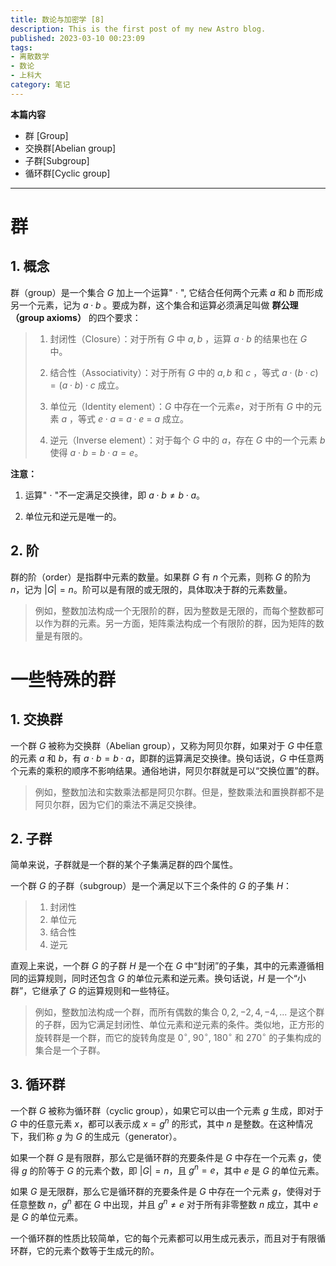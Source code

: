 ```yaml
---
title: 数论与加密学 [8]
description: This is the first post of my new Astro blog.
published: 2023-03-10 00:23:09
tags:
- 离散数学
- 数论
- 上科大
category: 笔记
---
```


**本篇内容**
- 群 [Group]
- 交换群[Abelian group]
- 子群[Subgroup]
- 循环群[Cyclic group]

<!--more-->

---

# 群

## 1. 概念

群（group）是一个集合 $G$ 加上一个运算" $\cdot$ ",  它结合任何两个元素 $a$ 和 $b$ 而形成另一个元素，记为 $a \cdot b$ 。要成为群，这个集合和运算必须满足叫做 **群公理（group axioms）** 的四个要求：
>
>1. 封闭性（Closure）：对于所有 $G$ 中 $a, b$ ，运算 $a \cdot b$ 的结果也在 $G$ 中。
>
>2. 结合性（Associativity）：对于所有 $G$ 中的 $a, b$ 和 $c$ ，等式 $a \cdot (b \cdot c) = (a \cdot b) \cdot c$ 成立。
>
>3. 单位元（Identity element）：$G$ 中存在一个元素$e$，对于所有 $G$ 中的元素 $a$ ，等式 $e \cdot a$ = $a \cdot e$ = $a$ 成立。
>
>4. 逆元（Inverse element）：对于每个 $G$ 中的 $a$，存在 $G$ 中的一个元素 $b$ 使得 $a \cdot b=b \cdot a=e$。

**注意：**

1. 运算" $\cdot$ "不一定满足交换律，即 $a \cdot b \neq b \cdot a$。

2. 单位元和逆元是唯一的。

## 2. 阶
群的阶（order）是指群中元素的数量。如果群 $G$ 有 $n$ 个元素，则称 $G$ 的阶为 $n$，记为 $|G| = n$。阶可以是有限的或无限的，具体取决于群的元素数量。

>例如，整数加法构成一个无限阶的群，因为整数是无限的，而每个整数都可以作为群的元素。另一方面，矩阵乘法构成一个有限阶的群，因为矩阵的数量是有限的。


# 一些特殊的群
## 1. 交换群
一个群 $G$ 被称为交换群（Abelian group），又称为阿贝尔群，如果对于 $G$ 中任意的元素 $a$ 和 $b$，有 $a \cdot b=b \cdot a$，即群的运算满足交换律。换句话说，$G$ 中任意两个元素的乘积的顺序不影响结果。通俗地讲，阿贝尔群就是可以“交换位置”的群。

>例如，整数加法和实数乘法都是阿贝尔群。但是，整数乘法和置换群都不是阿贝尔群，因为它们的乘法不满足交换律。

## 2. 子群
简单来说，子群就是一个群的某个子集满足群的四个属性。

一个群 $G$ 的子群（subgroup）是一个满足以下三个条件的 $G$ 的子集 $H$：

>1. 封闭性
>2. 单位元
>3. 结合性
>4. 逆元

直观上来说，一个群 $G$ 的子群 $H$ 是一个在 $G$ 中“封闭”的子集，其中的元素遵循相同的运算规则，同时还包含 $G$ 的单位元素和逆元素。换句话说，$H$ 是一个“小群”，它继承了 $G$ 的运算规则和一些特征。

>例如，整数加法构成一个群，而所有偶数的集合 ${0, 2, -2, 4, -4, ...}$ 是这个群的子群，因为它满足封闭性、单位元素和逆元素的条件。类似地，正方形的旋转群是一个群，而它的旋转角度是 $0^\circ$, $90^\circ$, $180^\circ$ 和 $270^\circ$ 的子集构成的集合是一个子群。

## 3. 循环群
一个群 $G$ 被称为循环群（cyclic group），如果它可以由一个元素 $g$ 生成，即对于 $G$ 中的任意元素 $x$，都可以表示成 $x=g^n$ 的形式，其中 $n$ 是整数。在这种情况下，我们称 $g$ 为 $G$ 的生成元（generator）。

如果一个群 $G$ 是有限群，那么它是循环群的充要条件是 $G$ 中存在一个元素 $g$，使得 $g$ 的阶等于 $G$ 的元素个数，即 $|G|=n$，且 $g^n=e$，其中 $e$ 是 $G$ 的单位元素。

如果 $G$ 是无限群，那么它是循环群的充要条件是 $G$ 中存在一个元素 $g$，使得对于任意整数 $n$，$g^n$ 都在 $G$ 中出现，并且 $g^n \neq e$ 对于所有非零整数 $n$ 成立，其中 $e$ 是 $G$ 的单位元素。

一个循环群的性质比较简单，它的每个元素都可以用生成元表示，而且对于有限循环群，它的元素个数等于生成元的阶。